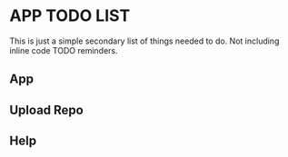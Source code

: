 # APP TODO LIST

This is just a simple secondary list of things needed to do. Not including inline code TODO reminders.

## App

## Upload Repo

## Help
